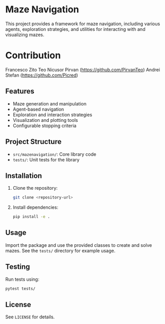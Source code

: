 # Maze Navigation

This project provides a framework for maze navigation, including various agents, exploration strategies, and utilities for interacting with and visualizing mazes.

# Contribution
Francesco Zito
Teo Nicusor Pirvan (https://github.com/PirvanTeo)
Andrei Stefan (https://github.com/Picred)

## Features
- Maze generation and manipulation
- Agent-based navigation
- Exploration and interaction strategies
- Visualization and plotting tools
- Configurable stopping criteria

## Project Structure
- `src/mazenavigation/`: Core library code
- `tests/`: Unit tests for the library

## Installation
1. Clone the repository:
   ```sh
   git clone <repository-url>
   ```
2. Install dependencies:
   ```sh
   pip install -e .
   ```

## Usage
Import the package and use the provided classes to create and solve mazes. See the `tests/` directory for example usage.

## Testing
Run tests using:
```sh
pytest tests/
```

## License
See `LICENSE` for details.

